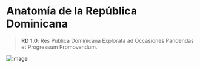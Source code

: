 # Anatomía de la República Dominicana

> **RD 1.0**: Res Publica Dominicana Explorata ad Occasiones Pandendas et Progressum Promovendum.

![image](https://github.com/user-attachments/assets/c9a632b8-038d-4669-9ced-26f675ccb095=500x)


